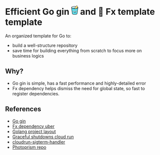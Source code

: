 # Efficient Go gin <img width="22px" src="https://raw.githubusercontent.com/gin-gonic/logo/master/color.png"> and :unicorn: Fx template template

An organized template for Go to:
- build a well-structure repository
- save time for building everything from scratch to focus more on business logics

## Why?
- Go gin is simple, has a fast performance and highly-detailed error
- Fx dependency helps dismiss the need for global state, so fast to register dependencies.

## References
- [Go gin](https://github.com/gin-gonic/gin)
- [Fx dependency uber](https://github.com/uber-go/fx/blob/master/README.md)
- [Golang project layout](https://github.com/golang-standards/project-layout)
- [Graceful shutdowns cloud run](https://cloud.google.com/blog/topics/developers-practitioners/graceful-shutdowns-cloud-run-deep-dive)
- [cloudrun-sigterm-handler](https://cloud.google.com/run/docs/samples/cloudrun-sigterm-handler)
- [Photoprism repo](https://github.com/photoprism/photoprism)
